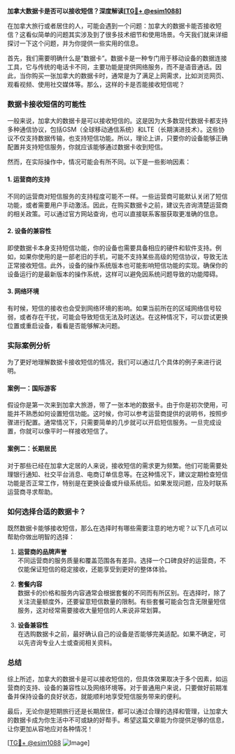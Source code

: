 **加拿大数据卡是否可以接收短信？深度解读[[TG💪+ @esim1088](https://t.me/s/esim1088)]**

在加拿大旅行或者居住的人，可能会遇到一个问题：加拿大的数据卡能否接收短信？这看似简单的问题其实涉及到了很多技术细节和使用场景。今天我们就来详细探讨一下这个问题，并为你提供一些实用的信息。

首先，我们需要明确什么是“数据卡”。数据卡是一种专门用于移动设备的数据连接工具，它与传统的电话卡不同，主要功能是提供网络服务，而不是语音通话。因此，当你购买一张加拿大的数据卡时，通常是为了满足上网需求，比如浏览网页、观看视频、使用社交媒体等。那么，这样的卡是否能接收短信呢？

### 数据卡接收短信的可能性

一般来说，加拿大的数据卡是可以接收短信的。这是因为大多数现代数据卡都支持多种通信协议，包括GSM（全球移动通信系统）和LTE（长期演进技术）。这些协议不仅支持数据传输，也支持短信功能。所以，理论上讲，只要你的设备能够正确配置并支持短信服务，你就应该能够通过数据卡收到短信。

然而，在实际操作中，情况可能会有所不同。以下是一些影响因素：

#### 1. **运营商的支持**
不同的运营商对短信服务的支持程度可能不一样。一些运营商可能默认关闭了短信功能，或者需要用户手动激活。因此，在购买数据卡之前，建议先咨询清楚运营商的相关政策。可以通过官方网站查询，也可以直接联系客服获取更准确的信息。

#### 2. **设备的兼容性**
即使数据卡本身支持短信功能，你的设备也需要具备相应的硬件和软件支持。例如，如果你使用的是一部老旧的手机，可能不支持某些高级的短信协议，导致无法正常接收短信。此外，设备的操作系统版本也可能影响短信功能的实现。确保你的设备运行的是最新版本的操作系统，这样可以避免因系统问题导致的功能障碍。

#### 3. **网络环境**
有时候，短信的接收也会受到网络环境的影响。如果当前所在的区域网络信号较弱，或者存在干扰，可能会导致短信无法及时送达。在这种情况下，可以尝试更换位置或重启设备，看看是否能够解决问题。

### 实际案例分析

为了更好地理解数据卡接收短信的情况，我们可以通过几个具体的例子来进行说明。

#### 案例一：国际游客
假设你是第一次来到加拿大旅游，带了一张本地的数据卡。由于你是初次使用，可能并不熟悉如何设置短信功能。这时候，你可以参考运营商提供的说明书，按照步骤进行配置。通常情况下，只需要简单的几步就可以开启短信服务。一旦完成设置，你就可以像平时一样接收短信了。

#### 案例二：长期居民
对于那些已经在加拿大定居的人来说，接收短信的需求更为频繁。他们可能需要处理银行通知、社交平台消息、电商订单信息等。在这种情况下，建议定期检查短信功能是否正常工作，特别是在更换设备或升级系统后。如果发现问题，应及时联系运营商寻求帮助。

### 如何选择合适的数据卡？

既然数据卡能够接收短信，那么在选择时有哪些需要注意的地方呢？以下几点可以帮助你做出明智的选择：

1. **运营商的品牌声誉**  
   不同运营商的服务质量和覆盖范围各有差异。选择一个口碑良好的运营商，不仅能保证短信的稳定接收，还能享受到更好的整体体验。

2. **套餐内容**  
   数据卡的价格和服务内容通常会根据套餐的不同而有所区别。在选择时，除了关注流量额度外，还要留意短信数量的限制。有些套餐可能会包含无限量短信服务，这对经常需要接收大量短信的人来说非常划算。

3. **设备兼容性**  
   在选购数据卡之前，最好确认自己的设备是否能够完美适配。如果不确定，可以先咨询专业人士或查阅相关资料。

### 总结

综上所述，加拿大的数据卡是可以接收短信的，但具体效果取决于多个因素，如运营商的支持、设备的兼容性以及网络环境等。对于普通用户来说，只要做好前期准备并保持设备的良好状态，就能顺利地享受短信服务带来的便利。

最后，无论你是短期旅行还是长期居住，都可以通过合理的选择和管理，让加拿大的数据卡成为你生活中不可或缺的好帮手。希望这篇文章能为你提供足够的信息，让你更加从容地应对各种情况！

[[TG💪+ @esim1088](https://t.me/s/esim1088) ![Image](https://i.postimg.cc/4NQfJmqS/Snipaste-2025-05-13-00-14-12.png)]